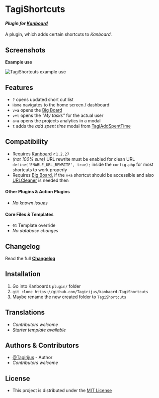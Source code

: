 # TagiShortcuts

#### _Plugin for [Kanboard](https://github.com/fguillot/kanboard "Kanboard - Kanban Project Management Software")_

A plugin, which adds certain shortcuts to _Kanboard_.


Screenshots
-------------

**Example use**

![TagiShortcuts example use](../master/Screenshots/TagiShortcuts_example.gif)


Features
-------------

- `?` opens updated short cut list
- `Home` navigates to the home screen / dashboard
- `v+a` opens the [Big Board](https://github.com/TimoStahl/kanboard_plugin_bigboard)
- `v+t` opens the _"My tasks"_ for the actual user
- `a+a` opens the projects analytics in a modal
- `t` adds the _add spent time_ modal from [TagiAddSpentTime](https://github.com/Tagirijus/kanboard-TagiAddSpentTime)


Compatibility
-------------

- Requires [Kanboard](https://github.com/fguillot/kanboard "Kanboard - Kanban Project Management Software") ≥`1.2.27`
- _(not 100% sure)_ URL rewrite must be enabled for clean URL `define('ENABLE_URL_REWRITE', true);` inside the `config.php` for most shortcuts to work properly
- Requires [Big Board](https://github.com/TimoStahl/kanboard_plugin_bigboard), if the `v+a` shortcut should be accessible and also [URLCleaner](https://github.com/aljawaid/URLCleaner) is needed then

#### Other Plugins & Action Plugins
- _No known issues_
#### Core Files & Templates
- `01` Template override
- _No database changes_


Changelog
---------

Read the full [**Changelog**](../master/changelog.md "See changes")
 

Installation
------------

1. Go into Kanboards `plugin/` folder
2. `git clone https://github.com/Tagirijus/kanbaord-TagiShortcuts`
3. Maybe rename the new created folder to `TagiShortcuts`


Translations
------------

- _Contributors welcome_
- _Starter template available_

Authors & Contributors
----------------------

- [@Tagirijus](https://github.com/Tagirijus) - Author
- _Contributors welcome_


License
-------
- This project is distributed under the [MIT License](../master/LICENSE "Read The MIT license")
